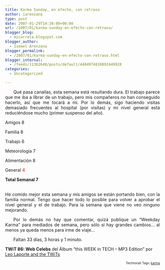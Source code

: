 ```yaml
---
title: Karma Sunday, en efecto, con retraso
author: iarenzana
type: post
date: 2007-01-29T14:39:00+00:00
url: /2007/01/karma-sunday-en-efecto-con-retraso/
blogger_blog:
  - micarreta.blogspot.com
blogger_author:
  - Ismael Arenzana
blogger_permalink:
  - /2007/01/karma-sunday-en-efecto-con-retraso.html
blogger_internal:
  - /feeds/11302648/posts/default/4404974810892449928
categories:
  - Uncategorized

---
```

<p style="text-align:justify;text-indent:20pt;">
  Qué pasa canallas, esta semana está resultando dura. El trabajo parece que me iba a librar de un trabajo, pero mis compañeros no han conseguido hacerlo, así que me tocará a mí. Por lo demás, sigo haciendo visitas demasiado frecuentes al hospital (por visitas) y mi nivel general está reduciéndose mucho (primer suspenso del año).
</p>

Amigos 8
  
Familia 8
  
Trabajo 6
  
Meteorología 7
  
Alimentación 8
  
General <span style="color:#ff0000;">4</span>
  
**Total Semanal 7**

<p style="text-align:justify;text-indent:20pt;">
  <strong><br /> </strong>He comido mejor esta semana y mis amigos se están portando bien, con la familia normal. Tengo que hacer todo lo posible para volver a aprobar el nivel general y el de trabajo. Para la semana que viene no veo ninguno mejorando.
</p>

<p style="text-align:justify;text-indent:20pt;">
  Por lo demás no hay que comentar, quizá publique un &#8220;Weekday Karma&#8221; para mediados de semana, pero sólo si hay grandes cambios&#8230; al menos ya queda menos para irme de viaje&#8230;
</p>

<p style="text-align:justify;text-indent:20pt;">
  Faltan 33 días, 3 horas y 1 minuto.
</p>

**TWiT 86: Web Celebs** del Álbum &#8220;this WEEK in TECH &#8211; MP3 Edition&#8221; por [Leo Laporte and the TWiTs][1]

<!-- technorati tags start -->

<p style="text-align:right;font-size:10px;">
  Technorati Tags: <a href="http://www.technorati.com/tag/karma" rel="tag">karma</a>
</p>

<!-- technorati tags end -->

 [1]: http://www.google.com/search?q=%22Leo%20Laporte%20and%20the%20TWiTs%22